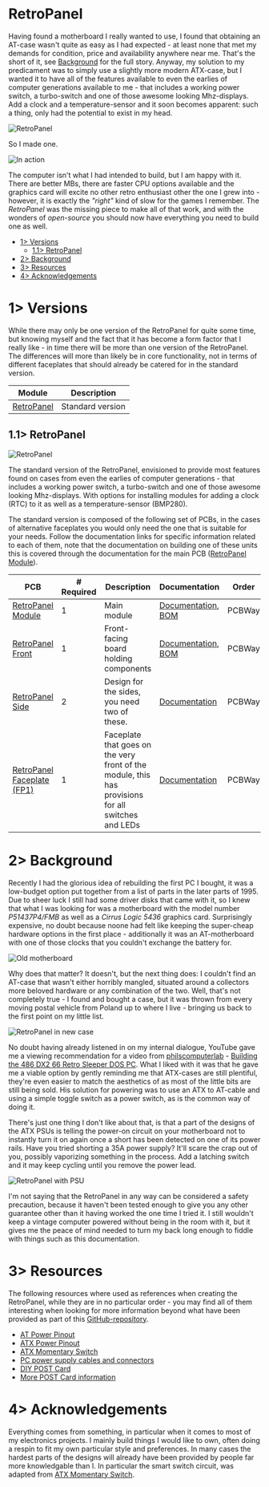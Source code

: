 # RetroPanel
Having found a motherboard I really wanted to use, I found that obtaining an AT-case wasn't quite as easy as I had expected - at least none that met my demands for condition, price and availability anywhere near me. That's the short of it, see [Background](#2-background) for the full story. Anyway, my solution to my predicament was to simply use a slightly more modern ATX-case, but I wanted it to have all of the features available to even the earlies of computer generations available to me - that includes a working power switch, a turbo-switch and one of those awesome looking Mhz-displays. Add a clock and a temperature-sensor and it soon becomes apparent: such a thing, only had the potential to exist in my head.

![RetroPanel](https://github.com/tebl/RetroPanel/raw/main/gallery/2022-11-16%2023.27.25.jpg)

So I made one.

![In action](https://github.com/tebl/RetroPanel/raw/main/gallery/2023-01-13%2018.41.06.jpg)

The computer isn't what I had intended to build, but I am happy with it. There are better MBs, there are faster CPU options available and the graphics card will excite no other retro enthusiast other the one I grew into - however, it is exactly the *"right"* kind of slow for the games I remember. The *RetroPanel* was the missing piece to make all of that work, and with the wonders of *open-source* you should now have everything you need to build one as well.

- [1> Versions](#1-versions)
  - [1.1> RetroPanel](#11-retropanel)
- [2> Background](#2-background)
- [3> Resources](#3-resources)
- [4> Acknowledgements](#4-acknowledgements)

# 1> Versions
While there may only be one version of the RetroPanel for quite some time, but knowing myself and the fact that it has become a form factor that I really like - in time there will be more than one version of the RetroPanel. The differences will more than likely be in core functionality, not in terms of different faceplates that should already be catered for in the standard version.

| Module                            | Description                                      |
| --------------------------------- | ------------------------------------------------ | 
| [RetroPanel](#11-retropanel)      | Standard version

## 1.1> RetroPanel
![RetroPanel](https://github.com/tebl/RetroPanel/raw/main/gallery/2022-11-16%2023.27.25.jpg)

The standard version of the RetroPanel, envisioned to provide most features found on cases from even the earlies of computer generations - that includes a working power switch, a turbo-switch and one of those awesome looking Mhz-displays. With options for installing modules for adding a clock (RTC) to it as well as a temperature-sensor (BMP280).

The standard version is composed of the following set of PCBs, in the cases of alternative faceplates you would only need the one that is suitable for your needs. Follow the documentation links for specific information related to each of them, note that the documentation on building one of these units this is covered through the documentation for the main PCB ([RetroPanel Module](https://github.com/tebl/BulkyMIDI-32/tree/main/BulkyMIDI-32%20Module)).

| PCB                 | # Required    | Description                        | Documentation                      | Order      |
| ---------------------- | ----------- | ---------------------------------- | ---------------------------------- | ---------- |
| [RetroPanel Module](https://github.com/tebl/RetroPanel/tree/main/RetroPanel%20Module) | 1 | Main module | [Documentation](https://github.com/tebl/RetroPanel/blob/main/RetroPanel%20Module/README.md), [BOM](https://github.com/tebl/RetroPanel/blob/main/RetroPanel%20Module/README.md#3-bom) | PCBWay
| [RetroPanel Front](https://github.com/tebl/RetroPanel/tree/main/RetroPanel%20Front) | 1 | Front-facing board holding components | [Documentation](https://github.com/tebl/RetroPanel/blob/main/RetroPanel%20Front/README.md), [BOM](https://github.com/tebl/RetroPanel/blob/main/RetroPanel%20Front/README.md#3-bom) | PCBWay
| [RetroPanel Side](https://github.com/tebl/RetroPanel/tree/main/RetroPanel%20Side) | 2 | Design for the sides, you need two of these. | [Documentation](https://github.com/tebl/RetroPanel/blob/main/RetroPanel%20Side/README.md) | PCBWay
| [RetroPanel Faceplate (FP1)](https://github.com/tebl/RetroPanel/tree/main/faceplates/RetroPanel%20FP1) | 1 | Faceplate that goes on the very front of the module, this has provisions for all switches and LEDs | [Documentation](https://github.com/tebl/RetroPanel/tree/main/faceplates/RetroPanel%20FP1) | PCBWay

# 2> Background
Recently I had the glorious idea of rebuilding the first PC I bought, it was a low-budget option put together from a list of parts in the later parts of 1995. Due to sheer luck I still had some driver disks that came with it, so I knew that what I was looking for was a motherboard with the model number *P51437P4/FMB* as well as a *Cirrus Logic 5436* graphics card. Surprisingly expensive, no doubt because noone had felt like keeping the super-cheap hardware options in the first place - additionally it was an AT-motherboard with one of those clocks that you couldn't exchange the battery for.

![Old motherboard](https://github.com/tebl/RetroPanel/raw/main/gallery/2022-11-18%2000.56.13.jpg)

Why does that matter? It doesn't, but the next thing does: I couldn't find an AT-case that wasn't either horribly mangled, situated around a collectors more beloved hardware or any combination of the two. Well, that's not completely true - I found and bought a case, but it was thrown from every moving postal vehicle from Poland up to where I live - bringing us back to the first point on my little list.

![RetroPanel in new case](https://github.com/tebl/RetroPanel/raw/main/gallery/2023-01-13%2018.41.06.jpg)

No doubt having already listened in on my internal dialogue, YouTube gave me a viewing recommendation for a video from [philscomputerlab](https://www.youtube.com/@philscomputerlab) - [Building the 486 DX2 66 Retro Sleeper DOS PC](https://youtu.be/9bqqpuJ7M_I). What I liked with it was that he gave me a viable option by gently reminding me that ATX-cases are still plentiful, they're even easier to match the aesthetics of as most of the little bits are still being sold. His solution for powering was to use an ATX to AT-cable and using a simple toggle switch as a power switch, as is the common way of doing it.

There's just one thing I don't like about that, is that a part of the designs of the ATX PSUs is telling the power-on circuit on your motherboard not to instantly turn it on again once a short has been detected on one of its power rails. Have you tried shorting a 35A power supply? It'll scare the crap out of you, possibly vaporizing something in the process. Add a latching switch and it may keep cycling until you remove the power lead.

![RetroPanel with PSU](https://github.com/tebl/RetroPanel/raw/main/gallery/2022-11-10%2000.19.29.jpg)

I'm not saying that the RetroPanel in any way can be considered a safety precaution, because it haven't been tested enough to give you any other guarantee other than it having worked the one time I tried it. I still wouldn't keep a vintage computer powered without being in the room with it, but it gives me the peace of mind needed to turn my back long enough to fiddle with things such as this documentation.


# 3> Resources
The following resources where used as references when creating the RetroPanel, while they are in no particular order - you may find all of them interesting when looking for more information beyond what have been provided as part of this [GitHub-repository](https://github.com/tebl/RetroPanel). 

- [AT Power Pinout](http://www.hilmanind.com/pinouts/atpwr.htm)
- [ATX Power Pinout](https://www.etechnog.com/2022/03/atx-power-supply-pinout-diagram.html)
- [ATX Momentary Switch](https://www.instructables.com/Latching-Momentary-Switch-for-ATX-PSU-Conversion/)
- [PC power supply cables and connectors](http://www.playtool.com/pages/psuconnectors/connectors.html)
- [DIY POST Card](https://bbright.tripod.com/information/postcard.htm)
- [More POST Card information](https://www.minuszerodegrees.net/misc/post_cards.htm)


# 4> Acknowledgements
Everything comes from something, in particular when it comes to most of my electronics projects. I mainly build things I would like to own, often doing a respin to fit my own particular style and preferences. In many cases the hardest parts of the designs will already have been provided by people far more knowledgable than I. In particular the smart switch circuit, was adapted from [ATX Momentary Switch](https://www.instructables.com/Latching-Momentary-Switch-for-ATX-PSU-Conversion/).